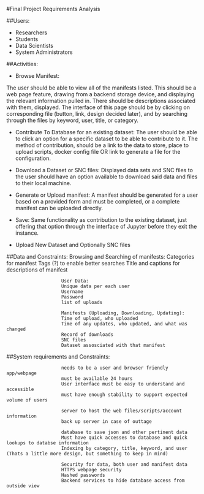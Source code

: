 #Final Project Requirements Analysis


##Users:
    
* Researchers
* Students
* Data Scientists
* System Administrators

##Activities:
* Browse Manifest:

The user should be able to view all of the manifests listed. This should be a web page feature, drawing from a backend storage device, and displaying the relevant information pulled in. There should be descriptions associated with them, displayed. The interface of this page should be by clicking on corresponding file (button, link, design decided later), and by searching through the files by keyword, user, title, or category.
* Contribute To Database for an existing dataset:
The user should be able to click an option for a specific dataset to be able to contribute to it. The method of contribution, should be a link to the data to store, place to upload scripts, docker config file OR link to generate a file for the configuration.
* Download a Dataset or SNC files:
Displayed data sets and SNC files to the user should have an option available to download said data and files to their local machine.
* Generate or Upload manifest:
					A manifest should be generated for a user based on a provided form and must be completed, or a complete manifest can be uploaded directly.

* Save:
					Same functionality as contribution to the existing dataset, just offering that option through the interface of Jupyter before they exit the instance.
* Upload New Dataset and Optionally SNC files

##Data and Constraints:
					Browsing and Searching of manifests:
					Categories for manifest
					Tags (?) to enable better searches
					Title and captions for descriptions of manifest

					 	User Data:
						Unique data per each user
						Username
						Password
						list of uploads

						Manifests (Uploading, Downloading, Updating):
						Time of upload, who uploaded
						Time of any updates, who updated, and what was changed
						Record of downloads
						SNC files
						Dataset assosciated with that manifest

##System requirements and Constraints:

						needs to be a user and browser friendly app/webpage
						must be available 24 hours
						User interface must be easy to understand and accessible
						must have enough stability to support expected volume of users

						server to host the web files/scripts/account information
						back up server in case of outtage

						database to save json and other pertinent data
						Must have quick accesses to database and quick lookups to databse information
						Indexing by category, title, keyword, and user (Thats a little more design, but something to keep in mind)

						Security for data, both user and manifest data
						HTTPS webpage security
						Hashed passwords
						Backend services to hide database access from outside view




